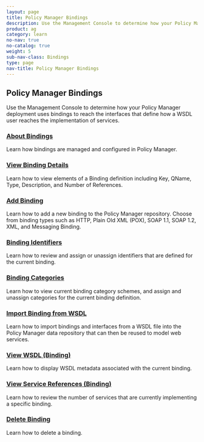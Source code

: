```yaml
---
layout: page
title: Policy Manager Bindings
description: Use the Management Console to determine how your Policy Manager deployment uses bindings to reach the interfaces that define how a WSDL user reaches the implementation of services.
product: ag
category: learn
no-nav: true
no-catalog: true
weight: 5
sub-nav-class: Bindings
type: page
nav-title: Policy Manager Bindings
---
```


## Policy Manager Bindings

Use the Management Console to determine how your Policy Manager deployment uses bindings to reach the interfaces that define how a WSDL user reaches the implementation of services.

<div class = "divider1"></div>

### [About Bindings](../bindings/about_bindings.html)
Learn how bindings are managed and configured in Policy Manager.

<div class = "divider1"></div>

### [View Binding Details](../bindings/view_binding_details.html)
Learn how to view elements of a Binding definition including Key, QName, Type, Description, and Number of References.

<div class = "divider1"></div>

### [Add Binding](../bindings/add_binding.html)
Learn how to add a new binding to the Policy Manager repository. Choose from binding types such as HTTP, Plain Old XML (POX), SOAP 1.1, SOAP 1.2, XML, and Messaging Binding.

<div class = "divider1"></div>

### [Binding Identifiers](../bindings/binding_identifiers.html)
Learn how to review and assign or unassign identifiers that are defined for the current binding.

<div class = "divider1"></div>

### [Binding Categories](../bindings/binding_categories.html)
Learn how to view current binding category schemes, and assign and unassign categories for the current binding definition.

<div class = "divider1"></div>

### [Import Binding from WSDL](../bindings/import_binding_from_wsdl.html)
Learn how to import bindings and interfaces from a WSDL file into the Policy Manager data repository that can then be reused to model web services.

<div class = "divider1"></div>

### [View WSDL \(Binding\)](../bindings/view_wsdl_binding.html)
Learn how to display  WSDL metadata associated with the current binding.

<div class = "divider1"></div>

### [View Service References \(Binding\)](../bindings/view_service_references_binding.html)
Learn how to review the number of services that are currently implementing a specific binding.

<div class = "divider1"></div>

### [Delete Binding](../bindings/delete_binding.html)
Learn how to delete a binding.

<div class = "divider1"></div>